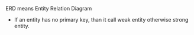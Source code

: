 ERD means Entity Relation Diagram

* If an entity has no primary key, than it call weak entity otherwise strong entity.